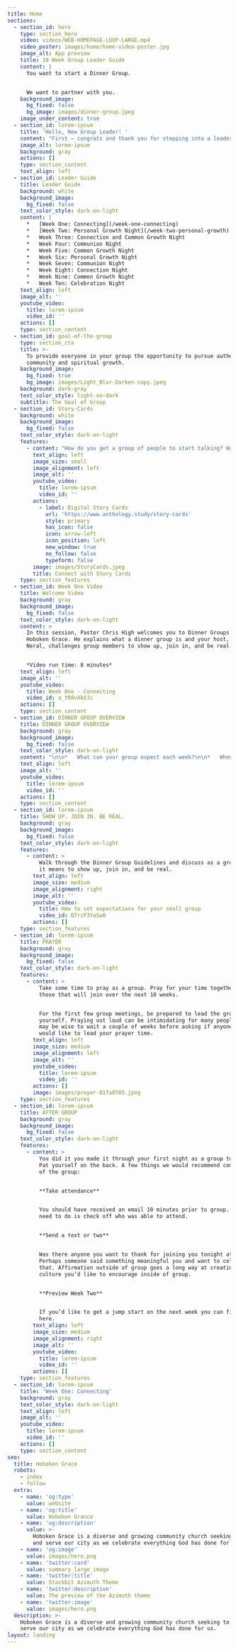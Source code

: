 ```yaml
---
title: Home
sections:
  - section_id: hero
    type: section_hero
    video: videos/WEB-HOMEPAGE-LOOP-LARGE.mp4
    video_poster: images/home/home-video-poster.jpg
    image_alt: App preview
    title: 10 Week Group Leader Guide
    content: |
      You want to start a Dinner Group.


      We want to partner with you.
    background_image:
      bg_fixed: false
      bg_image: images/dinner-group.jpeg
    image_under_content: true
  - section_id: lorem-ipsum
    title: 'Hello, New Group Leader! '
    content: "First – congrats and thank you for stepping into a leadership role at Hoboken Grace. Dinner Group is vital to building our community, and you — our Dinner Group Leaders — are vital to our mission of helping people find their way back to God.\_\n\nAfter ten years, we’ve learned and heard a thing or two that we think can help you as a leader and help your group, too. This guide is designed to partner with you through the first ten weeks of your group until you get confident to set your own plan.\_ Our goal in this is to give you the margin to develop relationships within your group and less on worrying what’s coming next.\_\n\nThis is just a beta so be sure to stop back frequently as we’ll be posting new content designed just for you. Don’t see what you’re looking for? Reach out to\_[dinnergroups@hobokengrace.com](mailto:X@hobokengrace.com)\_so we can better support you.\n\nWelcome to the Team!\n"
    image_alt: lorem-ipsum
    background: gray
    actions: []
    type: section_content
    text_align: left
  - section_id: Leader Guide
    title: Leader Guide
    background: white
    background_image:
      bg_fixed: false
    text_color_style: dark-on-light
    content: |
      *   [Week One: Connecting](/week-one-connecting)
      *   [Week Two: Personal Growth Night](/week-two-personal-growth)
      *   Week Three: Connection and Common Growth Night
      *   Week Four: Communion Night
      *   Week Five: Common Growth Night
      *   Week Six: Personal Growth Night
      *   Week Seven: Communion Night
      *   Week Eight: Connection Night
      *   Week Nine: Common Growth Night
      *   Week Ten: Celebration Night
    text_align: left
    image_alt: ''
    youtube_video:
      title: lorem-ipsum
      video_id: ''
    actions: []
    type: section_content
  - section_id: goal-of-the-group
    type: section_cta
    title: >-
      To provide everyone in your group the opportunity to pursue authentic
      community and spiritual growth.
    background_image:
      bg_fixed: true
      bg_image: images/Light_Blur-Darken-copy.jpeg
    background: dark-gray
    text_color_style: light-on-dark
    subtitle: The Goal of Group
  - section_id: Story-Cards
    background: white
    background_image:
      bg_fixed: false
    text_color_style: dark-on-light
    features:
      - content: "How do you get a group of people to start talking? How do you get them to start being real? Story Cards are an exciting way to encourage people to share about their lives and spiritual journeys. You’ll be surprised by how Story Cards draw your group into deeper reflection and more meaningful conversations.\n\n*   Ask each person to pick a card that describes their response to this question:\_**Which picture best represents how you think or feel about beginning this group?**\n\n*   Go around and have everyone share the number of the card they chose and explain why they picked the card they did.\_\n\n*   If you are meeting online, have the member share the number of the card they chose so you can share your screen so everyone can see which number they chose.\n"
        text_align: left
        image_size: small
        image_alignment: left
        image_alt: ''
        youtube_video:
          title: lorem-ipsum
          video_id: ''
        actions:
          - label: Digital Story Cards
            url: 'https://www.anthology.study/story-cards'
            style: primary
            has_icon: false
            icon: arrow-left
            icon_position: left
            new_window: true
            no_follow: false
            typeform: false
        image: images/StoryCards.jpeg
        title: Connect with Story Cards
    type: section_features
  - section_id: Week One Video
    title: Welcome Video
    background: gray
    background_image:
      bg_fixed: false
    text_color_style: dark-on-light
    content: >
      In this session, Pastor Chris High welcomes you to Dinner Groups at
      Hoboken Grace. He explains what a dinner group is and your host, Sarah
      Neral, challenges group members to show up, join in, and be real.


      *Video run time: 8 minutes*
    text_align: left
    image_alt: ''
    youtube_video:
      title: Week One - Connecting
      video_id: a_tR8vXkVJc
    actions: []
    type: section_content
  - section_id: DINNER GROUP OVERVIEW
    title: DINNER GROUP OVERVIEW
    background: gray
    background_image:
      bg_fixed: false
    text_color_style: dark-on-light
    content: "\n\n*   What can your group expect each week?\n\n*   When will you meet? How long will you meet?\n\n*   Are there specific requests related to how you meet? (Example if you meet online are they encouraged to mute when they are not talking?)\n\n*   Roles within a dinner group:\n\n    *   Individuals – Own their growth\n\n    *   Group – Supports the growth\n\n    *   Leader\_ – Encourages the growth\n\n    *   Church – Partners in growth\n"
    text_align: left
    image_alt: ''
    youtube_video:
      title: lorem-ipsum
      video_id: ''
    actions: []
    type: section_content
  - section_id: lorem-ipsum
    title: SHOW UP. JOIN IN. BE REAL.
    background: gray
    background_image:
      bg_fixed: false
    text_color_style: dark-on-light
    features:
      - content: >
          Walk through the Dinner Group Guidelines and discuss as a group what
          it means to show up, join in, and be real.
        text_align: left
        image_size: medium
        image_alignment: right
        image_alt: ''
        youtube_video:
          title: How to set expectations for your small group
          video_id: Q7rcF3YaSw0
        actions: []
    type: section_features
  - section_id: lorem-ipsum
    title: PRAYER
    background: gray
    background_image:
      bg_fixed: false
    text_color_style: dark-on-light
    features:
      - content: >
          Take some time to pray as a group. Pray for your time together and
          those that will join over the next 10 weeks.


          For the first few group meetings, be prepared to lead the group prayer
          yourself. Praying out loud can be intimidating for many people, so it
          may be wise to wait a couple of weeks before asking if anyone else
          would like to lead your prayer time.
        text_align: left
        image_size: medium
        image_alignment: left
        image_alt: ''
        youtube_video:
          title: lorem-ipsum
          video_id: ''
        actions: []
        image: images/prayer-81fa0705.jpeg
    type: section_features
  - section_id: lorem-ipsum
    title: AFTER GROUP
    background: gray
    background_image:
      bg_fixed: false
    text_color_style: dark-on-light
    features:
      - content: >
          You did it you made it through your first night as a group together!
          Pat yourself on the back. A few things we would recommend coming out
          of the group:


          **Take attendance**


          You should have received an email 10 minutes prior to group. All you
          need to do is check off who was able to attend.


          **Send a text or two**


          Was there anyone you want to thank for joining you tonight at group?
          Perhaps someone said something meaningful you and want to celebrate
          that. Affirmation outside of group goes a long way at creating the
          culture you’d like to encourage inside of group.


          **Preview Week Two**


          If you’d like to get a jump start on the next week you can find that
          here.
        text_align: left
        image_size: medium
        image_alignment: right
        image_alt: ''
        youtube_video:
          title: lorem-ipsum
          video_id: ''
        actions: []
    type: section_features
  - section_id: lorem-ipsum
    title: 'Week One: Connecting'
    background: gray
    text_color_style: dark-on-light
    text_align: left
    image_alt: ''
    youtube_video:
      title: lorem-ipsum
      video_id: ''
    actions: []
    type: section_content
seo:
  title: Hoboken Grace
  robots:
    - index
    - follow
  extra:
    - name: 'og:type'
      value: website
    - name: 'og:title'
      value: Hoboken Grance
    - name: 'og:description'
      value: >-
        Hoboken Grace is a diverse and growing community church seeking to love
        and serve our city as we celebrate everything God has done for us.
    - name: 'og:image'
      value: images/hero.png
    - name: 'twitter:card'
      value: summary_large_image
    - name: 'twitter:title'
      value: Stackbit Azimuth Theme
    - name: 'twitter:description'
      value: The preview of the Azimuth theme
    - name: 'twitter:image'
      value: images/hero.png
  description: >-
    Hoboken Grace is a diverse and growing community church seeking to love and
    serve our city as we celebrate everything God has done for us.
layout: landing
---
```

